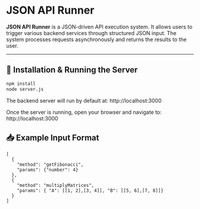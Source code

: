 # JSON API Runner

**JSON API Runner** is a JSON-driven API execution system. It allows users to trigger various backend services through structured JSON input. The system processes requests asynchronously and returns the results to the user.

---

## 🚀 Installation & Running the Server

```bash
npm install
node server.js
```

The backend server will run by default at:
http://localhost:3000

Once the server is running, open your browser and navigate to:
http://localhost:3000

## 📥 Example Input Format

```
[
  {
    "method": "getFibonacci",
    "params": {"number": 4}
  },
  {
    "method": "multiplyMatrices",
    "params": { "A": [[1, 2],[3, 4]], "B": [[5, 6],[7, 8]]}
  }
]
```

